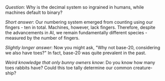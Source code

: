 <i>Question</i>: Why is the decimal system so ingrained in humans, while machines default to binary?

<i>Short answer</i>: Our numbering system emerged from counting using our fingers - ten in total. Machines, however, lack fingers. Therefore, despite the advancements in AI, we remain fundamentally different species - measured by the number of fingers.

<i>Slightly longer answer</i>: Now you might ask, "Why not base-20, considering we also have toes?" In fact, base-20 was quite prevalent in the past.

<i>Weird knowledge that only bunny owners know</i>: Do you know how many toes rabbits have? Could this toe tally determine our common creature-ship?
